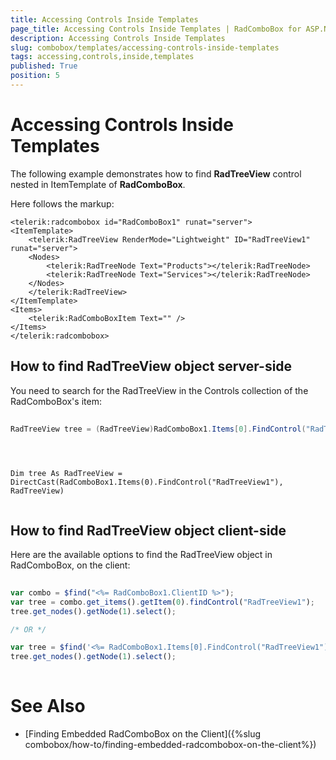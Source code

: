 ```yaml
---
title: Accessing Controls Inside Templates
page_title: Accessing Controls Inside Templates | RadComboBox for ASP.NET AJAX Documentation
description: Accessing Controls Inside Templates
slug: combobox/templates/accessing-controls-inside-templates
tags: accessing,controls,inside,templates
published: True
position: 5
---
```


# Accessing Controls Inside Templates



The following example demonstrates how to find **RadTreeView** control nested in ItemTemplate of **RadComboBox**.

Here follows the markup:

````ASPNET
<telerik:radcombobox id="RadComboBox1" runat="server">    
<ItemTemplate>                           
	<telerik:RadTreeView RenderMode="Lightweight" ID="RadTreeView1" runat="server">            
	<Nodes>                
		<telerik:RadTreeNode Text="Products"></telerik:RadTreeNode>                
		<telerik:RadTreeNode Text="Services"></telerik:RadTreeNode>            
	</Nodes>        
	</telerik:RadTreeView>    
</ItemTemplate>    
<Items>        
	<telerik:RadComboBoxItem Text="" />    
</Items>
</telerik:radcombobox>
````



## How to find RadTreeView object server-side

You need to search for the RadTreeView in the Controls collection of the RadComboBox's item:



````C#
	
RadTreeView tree = (RadTreeView)RadComboBox1.Items[0].FindControl("RadTreeView1");
	          
````
````VB.NET
	     
	
Dim tree As RadTreeView = DirectCast(RadComboBox1.Items(0).FindControl("RadTreeView1"), RadTreeView)
				
````


## How to find RadTreeView object client-side

Here are the available options to find the RadTreeView object in RadComboBox, on the client:

````JavaScript
	
var combo = $find("<%= RadComboBox1.ClientID %>");
var tree = combo.get_items().getItem(0).findControl("RadTreeView1"); 
tree.get_nodes().getNode(1).select();

/* OR */

var tree = $find('<%= RadComboBox1.Items[0].FindControl("RadTreeView1").ClientID %>'); 
tree.get_nodes().getNode(1).select();
	
````



# See Also

 * [Finding Embedded RadComboBox on the Client]({%slug combobox/how-to/finding-embedded-radcombobox-on-the-client%})
